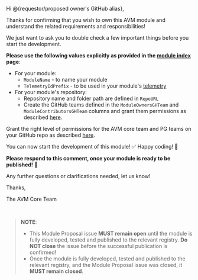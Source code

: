 Hi @{requestor/proposed owner's GitHub alias},

Thanks for confirming that you wish to own this AVM module and understand the related requirements and responsibilities!

We just want to ask you to double check a few important things before you start the development.

**Please use the following values explicitly as provided in the [module index](https://azure.github.io/Azure-Verified-Modules/indexes/) page**:

- For your module:
  - `ModuleName` - to name your module
  - `TelemetryIdPrefix` - to be used in your module's [telemetry](https://azure.github.io/Azure-Verified-Modules/specs/shared/#id-sfr3---category-telemetry---deploymentusage-telemetry)
- For your module's repository:
  - Repository name and folder path are defined in `RepoURL`
  - Create the GitHub teams defined in the `ModuleOwnersGHTeam` and `ModuleContributorsGHTeam` columns and grant them permissions as described [here](https://azure.github.io/Azure-Verified-Modules/specs/shared/#id-snfr20---category-contributionsupport---github-teams-only).

Grant the right level of permissions for  the AVM core team and PG teams on your GitHub repo as described [here](https://azure.github.io/Azure-Verified-Modules/specs/shared/#id-snfr9---category-contributionsupport---avm--pg-teams-github-repo-permissions).

You can now start the development of this module! ✅ Happy coding! 🎉

**Please respond to this comment, once your module is ready to be published!** 🙏

Any further questions or clarifications needed, let us know!

Thanks,

The AVM Core Team

<br>

> **NOTE**:
>
> - This Module Proposal issue **MUST remain open** until the module is fully developed, tested and published to the relevant registry. **Do NOT close** the issue before the successful publication is confirmed!
> - Once the module is fully developed, tested and published to the relevant registry, and the Module Proposal issue was closed, it **MUST remain closed**.
